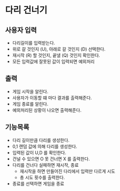 # 다리 건너기

## 사용자 입력
- 다리길이를 입력받는다.
- 위로 갈 것인지 (U), 아래로 갈 것인지 (D) 선택한다.
- 재시작 (R) 할 것인지, 끝낼 (Q) 것인지 확인한다.
- 모든 입력값에 잘못된 값이 입력되면 예외처리

## 출력
- 게임 시작을 알린다.
- 사용자가 이동할 떄 마다 결과를 출력해준다.
- 게임 종료를 알린다.
- 예외처리된 상황이 나오면 출력해준다.

## 기능목록
- 다리 길이만큼 다리를 생성한다.
- 0,1 랜덤 값에 의해 다리를 생성한다.
- 입력된 값이 U,D 를 확인한다.
- 건널 수 있으면 O 못 건너면 X 를 출력한다.
- 다리를 건너다 실패하면 재시작, 종료
  - 재시작을 하면 만들어진 다리에서 입력만 다르게 시도
  - 총 시도 횟수를 출력한다.
- 종료를 선택하면 게임을 종료